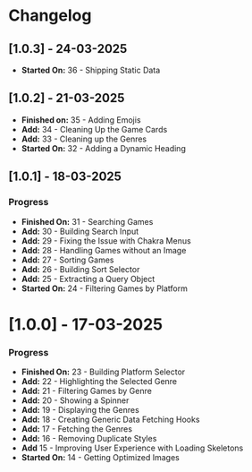 # Changelog

## [1.0.3] - 24-03-2025

- **Started On:** 36 - Shipping Static Data

## [1.0.2] - 21-03-2025

- **Finished on:** 35 - Adding Emojis
- **Add:** 34 - Cleaning Up the Game Cards
- **Add:** 33 - Cleaning up the Genres
- **Started On:** 32 - Adding a Dynamic Heading

## [1.0.1] - 18-03-2025

### Progress

- **Finished On:** 31 - Searching Games
- **Add:** 30 - Building Search Input
- **Add:** 29 - Fixing the Issue with Chakra Menus
- **Add:** 28 - Handling Games without an Image
- **Add:** 27 - Sorting Games
- **Add:** 26 - Building Sort Selector
- **Add:** 25 - Extracting a Query Object
- **Started On:** 24 - Filtering Games by Platform

# [1.0.0] - 17-03-2025

### Progress

- **Finished On:** 23 - Building Platform Selector
- **Add:** 22 - Highlighting the Selected Genre
- **Add:** 21 - Filtering Games by Genre
- **Add:** 20 - Showing a Spinner
- **Add:** 19 - Displaying the Genres
- **Add:** 18 - Creating Generic Data Fetching Hooks
- **Add:** 17 - Fetching the Genres
- **Add:** 16 - Removing Duplicate Styles
- **Add** 15 - Improving User Experience with Loading Skeletons
- **Started On:** 14 - Getting Optimized Images
